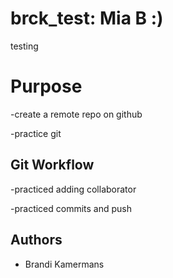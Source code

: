 # brck_test: Mia B :)

testing

# Purpose

-create a remote repo on github

-practice git 

## Git Workflow

-practiced adding collaborator

-practiced commits and push

## Authors

-   Brandi Kamermans
